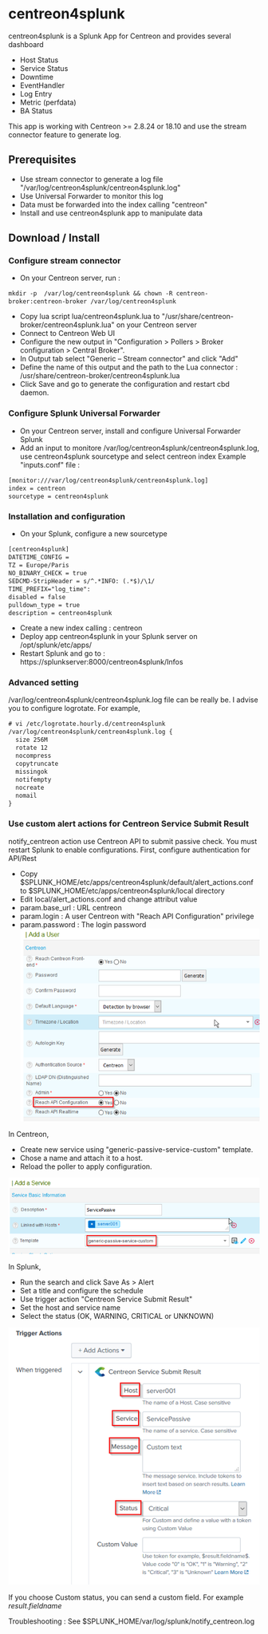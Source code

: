 # centreon4splunk
centreon4splunk is a Splunk App for Centreon and provides several dashboard

* Host Status
* Service Status
* Downtime
* EventHandler
* Log Entry
* Metric (perfdata)
* BA Status

This app is working with Centreon >= 2.8.24 or 18.10 and use the stream connector feature to generate log.  

## Prerequisites

* Use stream connector to generate a log file "/var/log/centreon4splunk/centreon4splunk.log"
* Use Universal Forwarder to monitor this log
* Data must be forwarded into the index calling "centreon"
* Install and use centreon4splunk app to manipulate data

## Download / Install

### Configure stream connector
* On your Centreon server, run :
```
mkdir -p  /var/log/centreon4splunk && chown -R centreon-broker:centreon-broker /var/log/centreon4splunk
```
* Copy lua script lua/centreon4splunk.lua to "/usr/share/centreon-broker/centreon4splunk.lua" on your Centreon server
* Connect to Centreon Web UI
* Configure the new output in "Configuration > Pollers > Broker configuration > Central Broker". 
* In Output tab select "Generic – Stream connector" and click "Add"
* Define the name of this output and the path to the Lua connector : /usr/share/centreon-broker/centreon4splunk.lua
* Click Save and go to generate the configuration and restart cbd daemon.


### Configure Splunk Universal Forwarder
* On your Centreon server, install and configure Universal Forwarder Splunk
* Add an input to monitore /var/log/centreon4splunk/centreon4splunk.log, use centreon4splunk sourcetype and select centreon index
Example "inputs.conf" file :
```
[monitor:///var/log/centreon4splunk/centreon4splunk.log]
index = centreon
sourcetype = centreon4splunk
```
### Installation and configuration
* On your Splunk, configure a new sourcetype
```
[centreon4splunk]
DATETIME_CONFIG =
TZ = Europe/Paris
NO_BINARY_CHECK = true
SEDCMD-StripHeader = s/^.*INFO: (.*$)/\1/
TIME_PREFIX="log_time":
disabled = false
pulldown_type = true
description = centreon4splunk
```
* Create a new index calling : centreon
* Deploy app centreon4splunk in your Splunk server on /opt/splunk/etc/apps/
* Restart Splunk and go to : https://splunkserver:8000/centreon4splunk/Infos

### Advanced setting
/var/log/centreon4splunk/centreon4splunk.log file can be really be. 
I advise you to configure logrotate. For example,
```
# vi /etc/logrotate.hourly.d/centreon4splunk
/var/log/centreon4splunk/centreon4splunk.log {
  size 256M
  rotate 12
  nocompress
  copytruncate
  missingok
  notifempty
  nocreate
  nomail
}

```
### Use custom alert actions for Centreon Service Submit Result

notify_centreon action use Centreon API to submit passive check. You must restart Splunk to enable configurations.
First, configure authentication for API/Rest
* Copy $SPLUNK_HOME/etc/apps/centreon4splunk/default/alert_actions.conf to $SPLUNK_HOME/etc/apps/centreon4splunk/local directory
* Edit local/alert_actions.conf and change attribut value
* param.base_url : URL centreon
* param.login : A user Centreon with "Reach API Configuration" privilege
* param.password : The login password
![User Centreon](https://raw.githubusercontent.com/lkco/centreon4Splunk/master/images/centreon_user.png "User Centreon")

In Centreon, 
* Create new service using "generic-passive-service-custom" template. 
* Chose a name and attach it to a host.
* Reload the poller to apply configuration.

![Service passive](https://raw.githubusercontent.com/lkco/centreon4Splunk/master/images/centreon_service_passive.png "Service passive")

In Splunk, 
* Run the search and click Save As > Alert
* Set a title and configure the schedule 
* Use trigger action "Centreon Service Submit Result"
* Set the host and service name
* Select the status (OK, WARNING, CRITICAL or UNKNOWN)

![Splunk trigger](https://raw.githubusercontent.com/lkco/centreon4Splunk/master/images/splunk_trigger.png "Splunk trigger")

If you choose Custom status, you can send a custom field. For example $result.fieldname$

Troubleshooting : See $SPLUNK_HOME/var/log/splunk/notify_centreon.log 


